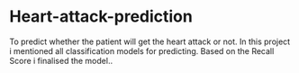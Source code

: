 # Heart-attack-prediction
To predict whether the patient will get the heart attack or not. 
In this project i mentioned all classification models for predicting. Based on the Recall Score i finalised the model..
